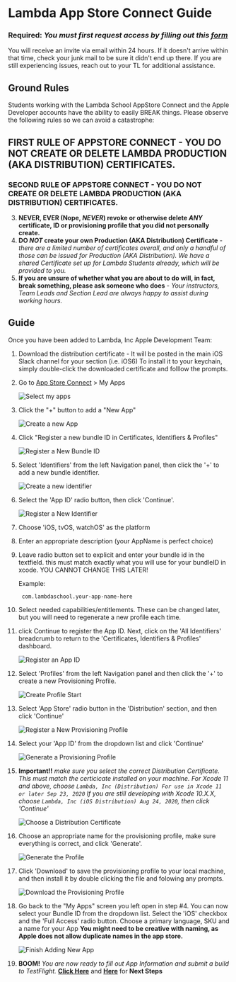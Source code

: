 # Lambda App Store Connect Guide


### **Required**: *You must first request access by filling out this [form](https://forms.gle/WmS5j6tcW9XFEEGv7)*

You will receive an invite via email within 24 hours. If it doesn't arrive within that time, check your junk mail to be sure it didn't end up there. If you are still experiencing issues, reach out to your TL for additional assistance.

## Ground Rules

Students working with the Lambda School AppStore Connect and the Apple Developer accounts have the ability to easily BREAK things. Please observe the following rules so we can avoid a catastrophe:
## **FIRST RULE OF APPSTORE CONNECT - YOU DO NOT CREATE OR DELETE LAMBDA PRODUCTION (AKA DISTRIBUTION) CERTIFICATES.**
### **SECOND RULE OF APPSTORE CONNECT - YOU DO NOT CREATE OR DELETE LAMBDA PRODUCTION (AKA DISTRIBUTION) CERTIFICATES.**
3. **NEVER, EVER (Nope, *NEVER*) revoke or otherwise delete *ANY* certificate, ID or provisioning profile that you did not personally create.**
4. **DO *NOT* create your own Production (AKA Distribution) Certificate** - *there are a limited number of certificates overall, and only a handful of those can be issued for Production (AKA Distribution). We have a shared Certificate set up for Lambda Students already, which will be provided to you.*
5. **If you are unsure of whether what you are about to do will, in fact, break something, please ask someone who does** - *Your instructors, Team Leads and Section Lead are always happy to assist during working hours.*

## Guide

Once you have been added to Lambda, Inc Apple Development Team:

1. Download the distribution certificate - It will be posted in the main iOS Slack channel for your section (i.e. iOS6) To install it to your keychain, simply double-click the downloaded certificate and folllow the prompts.

2. Go to [App Store Connect](https://appstoreconnect.apple.com/login) > My Apps

	![Select my apps](./Assets/Images/1.Select-my-apps.png)
	
3. Click the "+" button to add a "New App"
    
    ![Create a new App](./Assets/Images/2.Create-a-New-App.png)
    
4. Click "Register a new bundle ID in Certificates, Identifiers & Profiles"
	
	![Register a New Bundle ID](./Assets/Images/3.Register-a-New-Bundle-ID.png)
	
5. Select 'Identifiers' from the left Navigation panel, then click the '+' to add a new bundle identifier.

	![Create a new identifier](./Assets/Images/4.CreateANewIdentifier.png)
	
6. Select the 'App ID' radio button, then click 'Continue'.

	![Register a New Identifier](./Assets/Images/5.RegisterANewIdentifier.png)
	
7. Choose 'iOS, tvOS, watchOS' as the platform
8. Enter an appropriate description (your AppName is perfect choice)
9. Leave radio button set to explicit and enter your bundle id in the textfield. this must match exactly what you will use for your bundleID in xcode. YOU CANNOT CHANGE THIS LATER!
	
	Example: 
		
		com.lambdaschool.your-app-name-here

10. Select needed capabilities/entitlements. These can be changed later, but you will need to regenerate a new profile each time.
11. click Continue to register the App ID. Next, click on the 'All Identifiers' breadcrumb to return to the 'Certificates, Identifiers & Profiles' dashboard.

	![Register an App ID](./Assets/Images/6.RegisterAnAppID.png)
	
12. Select 'Profiles' from the left Navigation panel and then click the '+' to create a new Provisioning Profile.

	![Create Profile Start](./Assets/Images/7.CreateAProfile-1.png)
	
13. Select 'App Store' radio button in the 'Distribution' section, and then click 'Continue'

	![Register a New Provisioning Profile](./Assets/Images/8.RegisterNewProvisioningProfile.png)
	
14. Select your 'App ID' from the dropdown list and click 'Continue'

	![Generate a Provisioning Profile](./Assets/Images/9.GenerateProvisioningProfile.png)
	
15. **Important!!** *make sure you select the correct Distribution Certificate. This must match the certicicate installed on your machine. For Xcode 11 and above, choose `Lambda, Inc (Distribution) For use in Xcode 11 or later Sep 23, 2020` If you are still developing with Xcode 10.X.X, choose `Lambda, Inc (iOS Distribution) Aug 24, 2020`, then click 'Continue'*

	![Choose a Distribution Certificate](./Assets/Images/10.ChooseDistributionCertificate.png)
	
16. Choose an appropriate name for the provisioning profile, make sure everything is correct, and click 'Generate'.

	![Generate the Profile](./Assets/Images/11.GenerateTheProfile.png)
	
17. Click 'Download' to save the provisioning profile to your local machine, and then install it by double clicking the file and folowing any prompts.

	![Download the Provisioning Profile](./Assets/Images/12.DownloadProvisioningProfile.png)
	
18. Go back to the "My Apps" screen you left open in step #4. You can now select your Bundle ID from the dropdown list. Select the 'iOS' checkbox and the 'Full Access' radio button. Choose a primary language, SKU and a name for your App **You might need to be creative with naming, as Apple does not allow duplicate names in the app store.**

	![Finish Adding New App](./Assets/Images/13.FinishAddingNewApp.png)
	
19. **BOOM!** *You are now ready to fill out App Information and submit a build to TestFlight.* [**Click Here**](https://help.apple.com/xcode/mac/current/#/dev91fe7130a) and [**Here**](https://help.apple.com/xcode/mac/current/#/dev2539d985f) for **Next Steps**

